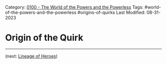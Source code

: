 Category: [0100 - The World of the Powers and the Powerless](0100%20-%20The%20World%20of%20the%20Powers%20and%20the%20Powerless.md)
Tags: #world-of-the-powers-and-the-powerless #origins-of-quirks
Last Modified: 08-31-2023

# Origin of the Quirk

****

(next: [Lineage of Heroes](Lineage%20of%20Heroes.md))